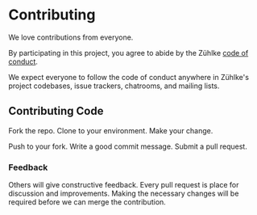 # Contributing

We love contributions from everyone.

By participating in this project,
you agree to abide by the Zühlke [code of conduct](CODE_OF_CONDUCT.md).

We expect everyone to follow the code of conduct
anywhere in Zühlke's project codebases, issue trackers, chatrooms,
and mailing lists.

## Contributing Code

Fork the repo. Clone to your environment. Make your change.

Push to your fork. Write a good commit message. Submit a pull request.

### Feedback

Others will give constructive feedback. Every pull request is place for
discussion and improvements. Making the necessary changes will be required
before we can merge the contribution.